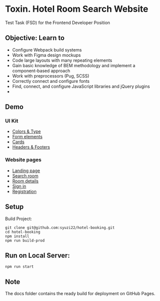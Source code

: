 # Toxin. Hotel Room Search Website
Test Task (FSD) for the Frontend Developer Position

## Objective: Learn to

- Configure Webpack build systems
- Work with Figma design mockups
- Code large layouts with many repeating elements
- Gain basic knowledge of BEM methodology and implement a component-based approach
- Work with preprocessors (Pug, SCSS)
- Correctly connect and configure fonts
- Find, connect, and configure JavaScript libraries and jQuery plugins
- 
## Demo

### UI Kit

- [Colors & Type](https://syuzi22.github.io/hotel-booking/pages/colors-type.html)
- [Form elements](https://syuzi22.github.io/hotel-booking/pages/form-elements.html)
- [Cards](https://syuzi22.github.io/hotel-booking/pages/cards.html)
- [Headers & Footers](https://syuzi22.github.io/hotel-booking/pages/headers-footers.html)

### Website pages

- [Landing page](https://syuzi22.github.io/hotel-booking/pages/landing.html)
- [Search room](https://syuzi22.github.io/hotel-booking/pages/search-room.html)
- [Room details](https://syuzi22.github.io/hotel-booking/pages/room-details.html)
- [Sign in](https://syuzi22.github.io/hotel-booking/pages/sign.html)
- [Registration](https://syuzi22.github.io/hotel-booking/pages/registration.html)

## Setup
Build Project:

```
git clone git@github.com:syuzi22/hotel-booking.git
cd hotel-booking
npm install
npm run build-prod

```
##  Run on Local Server:

```
npm run start

```
## Note

The docs folder contains the ready build for deployment on GitHub Pages.

